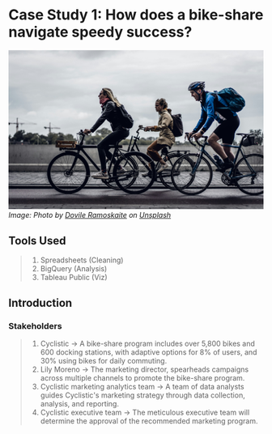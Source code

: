# **Case Study 1: How does a bike-share navigate speedy success?**

![bikesharing](assets/bikesharing.jpg)
*Image: Photo by <a href="https://unsplash.com/@dovilerm?utm_content=creditCopyText&utm_medium=referral&utm_source=unsplash">Dovile Ramoskaite</a> on <a href="https://unsplash.com/photos/people-riding-bike-x8rDSFN2DpY?utm_content=creditCopyText&utm_medium=referral&utm_source=unsplash">Unsplash</a>*

## Tools Used 

> 1. Spreadsheets (Cleaning)
> 2. BigQuery (Analysis)
> 3. Tableau Public (Viz)

## Introduction 

### Stakeholders

> 1. Cyclistic -> A bike-share program includes over 5,800 bikes and 600 docking stations, with adaptive options for 8% of users, and 30% using bikes for daily commuting.
> 2. Lily Moreno -> The marketing director, spearheads campaigns across multiple channels to promote the bike-share program.
> 3. Cyclistic marketing analytics team -> A team of data analysts guides Cyclistic's marketing strategy through data collection, analysis, and reporting.
> 4. Cyclistic executive team -> The meticulous executive team will determine the approval of the recommended marketing program.
